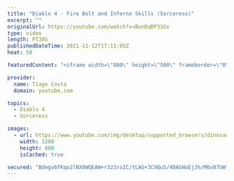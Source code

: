 ```yaml
---
title: "Diablo 4 - Fire Bolt and Inferno Skills (Sorceress)"
excerpt: ""
originalUrl: https://youtube.com/watch?v=BunDqRP31Gs
type: video
length: PT30S
publishedDateTime: 2021-11-12T17:11:05Z
heat: 50

featuredContent: "<iframe width=\"800\" height=\"500\" frameborder=\"0\" src=\"https://www.youtube.com/embed/BunDqRP31Gs\" allow=\"accelerometer; autoplay; encrypted-media; gyroscope; picture-in-picture\" allowfullscreen></iframe>"

provider:
  name: Tiago Costa
  domain: youtube.com

topics:
  - Diablo 4
  - Sorceress

images:
  - url: https://www.youtube.com/img/desktop/supported_browsers/dinosaur.png
    width: 1200
    height: 800
    isCached: true

secured: "Bdegv6fKqo2lNX8WQEAW+r323roIC/tLAG+3C9Qu5/40AGHoEjJh/M6v07UWtDjgWdd0UvAPuNmErglFj6ePCIa28ypeNiVVC5OykOWLGTGeS0My8JMv10qvCLcVmI5nGDgO6LpanWUonRlVl0T3rCCQsn5dMHMA9d7VT6S4JmqrNx6kDznEfP81g9ORfUYJElOcVozWGd/JRqn9UX4n1m/iiPVhD53qHpvNFp1VFkQS+/UJrmGdOPOALOikxlUTzOP9VHvf82PT+B1qkBLZatV+hlZKJBvohN1144aPE/p0ZKLkPDfQkWSxsd707rh0wjqdIZTQ2wOHUyT6rWoYJ2kQAQxKeIk4F3SFCWpDBWuM4224IQwXiFnRNj2l5E+dkqnk788MFkPoDtKU+Ksleq0ulj8GIp4uL+g/uKF6tHQ=;wPqpby9wdWfAA13ewi3kPw=="
---
```



